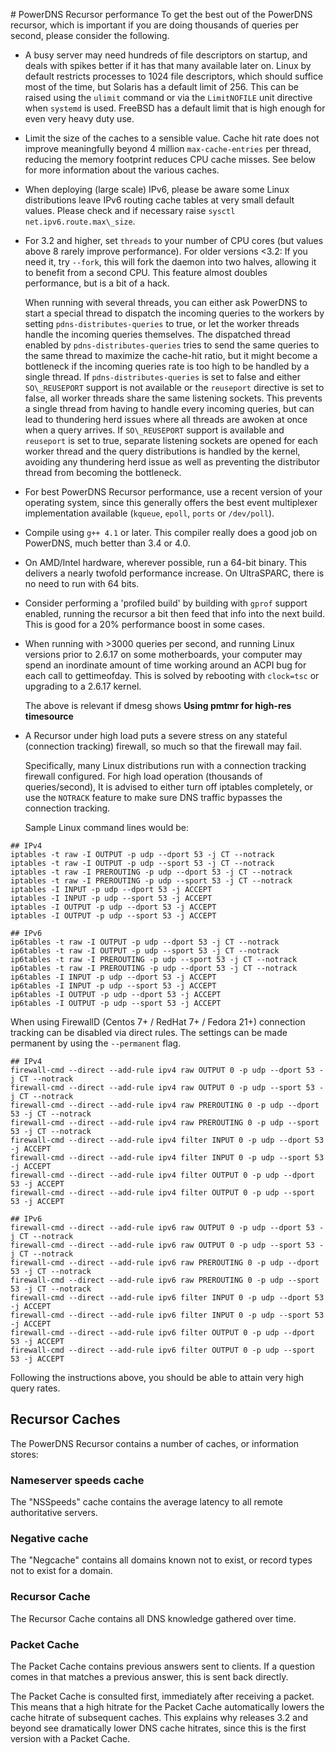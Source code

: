 # PowerDNS Recursor performance
To get the best out of the PowerDNS recursor, which is important if you are doing thousands of queries per second, please consider the following.

-   A busy server may need hundreds of file descriptors on startup, and deals with spikes better if it has that many available later on. Linux by default restricts processes to 1024 file descriptors, which should suffice most of the time, but Solaris has a default limit of 256. This can be raised using the `ulimit` command or via the `LimitNOFILE` unit directive when `systemd` is used. FreeBSD has a default limit that is high enough for even very heavy duty use.
-   Limit the size of the caches to a sensible value. Cache hit rate does not improve meaningfully beyond 4 million `max-cache-entries` per thread, reducing the memory footprint reduces CPU cache misses. See below for more information about the various caches.
-   When deploying (large scale) IPv6, please be aware some Linux distributions leave IPv6 routing cache tables at very small default values. Please check and if necessary raise `sysctl net.ipv6.route.max\_size`.
-   For 3.2 and higher, set `threads` to your number of CPU cores (but values above 8 rarely improve performance). For older versions &lt;3.2: If you need it, try `--fork`, this will fork the daemon into two halves, allowing it to benefit from a second CPU. This feature almost doubles performance, but is a bit of a hack.

    When running with several threads, you can either ask PowerDNS to start a special thread to dispatch the incoming queries to the workers by setting `pdns-distributes-queries` to true, or let the worker threads handle the incoming queries themselves. The dispatched thread enabled by `pdns-distributes-queries` tries to send the same queries to the same thread to maximize the cache-hit ratio, but it might become a bottleneck if the incoming queries rate is too high to be handled by a single thread.
    If `pdns-distributes-queries` is set to false and either `SO\_REUSEPORT` support is not available or the `reuseport` directive is set to false, all worker threads share the same listening sockets. This prevents a single thread from having to handle every incoming queries, but can lead to thundering herd issues where all threads are awoken at once when a query arrives. If `SO\_REUSEPORT` support is available and `reuseport` is set to true, separate listening sockets are opened for each worker thread and the query distributions is handled by the kernel, avoiding any thundering herd issue as well as preventing the distributor thread from becoming the bottleneck.

-   For best PowerDNS Recursor performance, use a recent version of your operating system, since this generally offers the best event multiplexer implementation available (`kqueue`, `epoll`, `ports` or `/dev/poll`).
-   Compile using `g++ 4.1` or later. This compiler really does a good job on PowerDNS, much better than 3.4 or 4.0.
-   On AMD/Intel hardware, wherever possible, run a 64-bit binary. This delivers a nearly twofold performance increase. On UltraSPARC, there is no need to run with 64 bits.

-   Consider performing a 'profiled build' by building with `gprof` support enabled, running the recursor a bit then feed that info into the next build. This is good for a 20% performance boost in some cases.
-   When running with &gt;3000 queries per second, and running Linux versions prior to 2.6.17 on some motherboards, your computer may spend an inordinate amount of time working around an ACPI bug for each call to gettimeofday. This is solved by rebooting with `clock=tsc` or upgrading to a 2.6.17 kernel.

    The above is relevant if dmesg shows **Using pmtmr for high-res timesource**

-   A Recursor under high load puts a severe stress on any stateful (connection tracking) firewall, so much so that the firewall may fail.

    Specifically, many Linux distributions run with a connection tracking firewall configured. For high load operation (thousands of queries/second), It is advised to either turn off iptables completely, or use the `NOTRACK` feature to make sure DNS traffic bypasses the connection tracking.

    Sample Linux command lines would be:

```
## IPv4
iptables -t raw -I OUTPUT -p udp --dport 53 -j CT --notrack
iptables -t raw -I OUTPUT -p udp --sport 53 -j CT --notrack
iptables -t raw -I PREROUTING -p udp --dport 53 -j CT --notrack
iptables -t raw -I PREROUTING -p udp --sport 53 -j CT --notrack
iptables -I INPUT -p udp --dport 53 -j ACCEPT
iptables -I INPUT -p udp --sport 53 -j ACCEPT
iptables -I OUTPUT -p udp --dport 53 -j ACCEPT
iptables -I OUTPUT -p udp --sport 53 -j ACCEPT

## IPv6
ip6tables -t raw -I OUTPUT -p udp --dport 53 -j CT --notrack
ip6tables -t raw -I OUTPUT -p udp --sport 53 -j CT --notrack
ip6tables -t raw -I PREROUTING -p udp --sport 53 -j CT --notrack
ip6tables -t raw -I PREROUTING -p udp --dport 53 -j CT --notrack
ip6tables -I INPUT -p udp --dport 53 -j ACCEPT
ip6tables -I INPUT -p udp --sport 53 -j ACCEPT
ip6tables -I OUTPUT -p udp --dport 53 -j ACCEPT
ip6tables -I OUTPUT -p udp --sport 53 -j ACCEPT
```


When using FirewallD (Centos 7+ / RedHat 7+ / Fedora 21+) connection tracking can be disabled via direct rules.
The settings can be made permanent by using the `--permanent` flag.
```
## IPv4
firewall-cmd --direct --add-rule ipv4 raw OUTPUT 0 -p udp --dport 53 -j CT --notrack
firewall-cmd --direct --add-rule ipv4 raw OUTPUT 0 -p udp --sport 53 -j CT --notrack
firewall-cmd --direct --add-rule ipv4 raw PREROUTING 0 -p udp --dport 53 -j CT --notrack
firewall-cmd --direct --add-rule ipv4 raw PREROUTING 0 -p udp --sport 53 -j CT --notrack
firewall-cmd --direct --add-rule ipv4 filter INPUT 0 -p udp --dport 53 -j ACCEPT
firewall-cmd --direct --add-rule ipv4 filter INPUT 0 -p udp --sport 53 -j ACCEPT
firewall-cmd --direct --add-rule ipv4 filter OUTPUT 0 -p udp --dport 53 -j ACCEPT
firewall-cmd --direct --add-rule ipv4 filter OUTPUT 0 -p udp --sport 53 -j ACCEPT

## IPv6
firewall-cmd --direct --add-rule ipv6 raw OUTPUT 0 -p udp --dport 53 -j CT --notrack
firewall-cmd --direct --add-rule ipv6 raw OUTPUT 0 -p udp --sport 53 -j CT --notrack
firewall-cmd --direct --add-rule ipv6 raw PREROUTING 0 -p udp --dport 53 -j CT --notrack
firewall-cmd --direct --add-rule ipv6 raw PREROUTING 0 -p udp --sport 53 -j CT --notrack
firewall-cmd --direct --add-rule ipv6 filter INPUT 0 -p udp --dport 53 -j ACCEPT
firewall-cmd --direct --add-rule ipv6 filter INPUT 0 -p udp --sport 53 -j ACCEPT
firewall-cmd --direct --add-rule ipv6 filter OUTPUT 0 -p udp --dport 53 -j ACCEPT
firewall-cmd --direct --add-rule ipv6 filter OUTPUT 0 -p udp --sport 53 -j ACCEPT
```


Following the instructions above, you should be able to attain very high query rates.

## Recursor Caches
The PowerDNS Recursor contains a number of caches, or information stores:

### Nameserver speeds cache
The "NSSpeeds" cache contains the average latency to all remote authoritative servers.

### Negative cache
The "Negcache" contains all domains known not to exist, or record types not to exist for a domain.

### Recursor Cache
The Recursor Cache contains all DNS knowledge gathered over time.

### Packet Cache
The Packet Cache contains previous answers sent to clients. If a question comes in that matches a previous answer, this is sent back directly.

The Packet Cache is consulted first, immediately after receiving a packet. This means that a high hitrate for the Packet Cache automatically lowers the cache hitrate of subsequent caches. This explains why releases 3.2 and beyond see dramatically lower DNS cache hitrates, since this is the first version with a Packet Cache.
